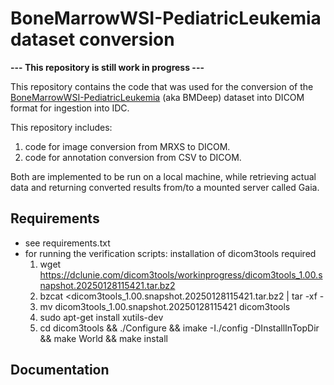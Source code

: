# BoneMarrowWSI-PediatricLeukemia dataset conversion
**--- This repository is still work in progress ---**

This repository contains the code that was used for the conversion of the [BoneMarrowWSI-PediatricLeukemia](https://doi.org/10.5281/zenodo.14933088) (aka BMDeep) dataset into DICOM format for ingestion into IDC. 

This repository includes:  
1) code for image conversion from MRXS to DICOM.
2) code for annotation conversion from CSV to DICOM.

Both are implemented to be run on a local machine, while retrieving actual data and returning converted results from/to a mounted server called Gaia.

## Requirements
- see requirements.txt 
- for running the verification scripts: installation of dicom3tools required 
    1. wget https://dclunie.com/dicom3tools/workinprogress/dicom3tools_1.00.snapshot.20250128115421.tar.bz2
    2. bzcat <dicom3tools_1.00.snapshot.20250128115421.tar.bz2 | tar -xf -
    3. mv dicom3tools_1.00.snapshot.20250128115421 dicom3tools
    4. sudo apt-get install xutils-dev
    5. cd dicom3tools && ./Configure && imake -I./config -DInstallInTopDir && make World && make install

## Documentation
